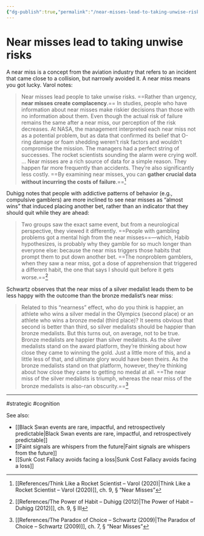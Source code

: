 ```yaml
---
{"dg-publish":true,"permalink":"/near-misses-lead-to-taking-unwise-risks/"}
---
```


# Near misses lead to taking unwise risks

A near miss is a concept from the aviation industry that refers to an incident that came close to a collision, but narrowly avoided it. A near miss means you got lucky. Varol notes:

> Near misses lead people to take unwise risks. ==Rather than urgency, **near misses create complacency**.== In studies, people who have information about near misses make riskier decisions than those with no information about them. Even though the actual risk of failure remains the same after a near miss, our perception of the risk decreases. At NASA, the management interpreted each near miss not as a potential problem, but as data that confirmed its belief that O-ring damage or foam shedding weren’t risk factors and wouldn’t compromise the mission. The managers had a perfect string of successes. The rocket scientists sounding the alarm were crying wolf.
> …
> Near misses are a rich source of data for a simple reason. They happen far more frequently than accidents. They’re also significantly less costly. ==By examining near misses, you can **gather crucial data without incurring the costs of failure**.==[^1]

Duhigg notes that people with addictive patterns of behavior (e.g., compulsive gamblers) are more inclined to see near misses as “almost wins” that induced placing another bet, rather than an indicator that they should quit while they are ahead:

> Two groups saw the exact same event, but from a neurological perspective, they viewed it differently. ==People with gambling problems got a mental high from the near misses==—which, Habib hypothesizes, is probably why they gamble for so much longer than everyone else: because the near miss triggers those habits that prompt them to put down another bet. ==The nonproblem gamblers, when they saw a near miss, got a dose of apprehension that triggered a different habit, the one that says I should quit before it gets worse.==[^2]

Schwartz observes that the near miss of a silver medalist leads them to be less happy with the outcome than the bronze medalist’s near miss:

> Related to this “nearness” effect, who do you think is happier, an athlete who wins a silver medal in the Olympics (second place) or an athlete who wins a bronze medal (third place)? It seems obvious that second is better than third, so silver medalists should be happier than bronze medalists. But this turns out, on average, not to be true. Bronze medalists are happier than silver medalists. As the silver medalists stand on the award platform, they’re thinking about how close they came to winning the gold. Just a little more of this, and a little less of that, and ultimate glory would have been theirs. As the bronze medalists stand on that platform, however, they’re thinking about how close they came to getting no medal at all. ==The near miss of the silver medalists is triumph, whereas the near miss of the bronze medalists is also-ran obscurity.==[^3]

---
#strategic #cognition 

See also:
- [[Black Swan events are rare, impactful, and retrospectively predictable\|Black Swan events are rare, impactful, and retrospectively predictable]]
- [[Faint signals are whispers from the future\|Faint signals are whispers from the future]]
- [[Sunk Cost Fallacy avoids facing a loss\|Sunk Cost Fallacy avoids facing a loss]]
 

[^1]: [[References/Think Like a Rocket Scientist – Varol (2020)\|Think Like a Rocket Scientist – Varol (2020)]], ch. 9, § “Near Misses”
[^2]: [[References/The Power of Habit – Duhigg (2012)\|The Power of Habit – Duhigg (2012)]], ch. 9, § III
[^3]: [[References/The Paradox of Choice – Schwartz (2009)\|The Paradox of Choice – Schwartz (2009)]], ch. 7, § “Near Misses”